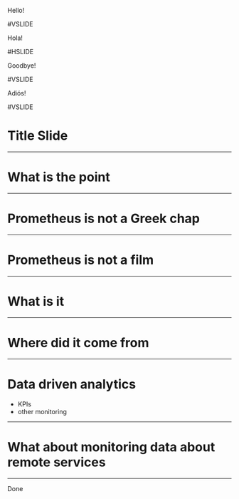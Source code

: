 Hello!

#VSLIDE

Hola!

#HSLIDE

Goodbye!

#VSLIDE

Adiós!

#VSLIDE


# Title Slide

---

# What is the point

---

# Prometheus is not a Greek chap

---


# Prometheus is not a film

---

# What is it

---

# Where did it come from

---

# Data driven analytics
  - KPIs
  - other monitoring

---

# What about monitoring data about remote services

---

Done

